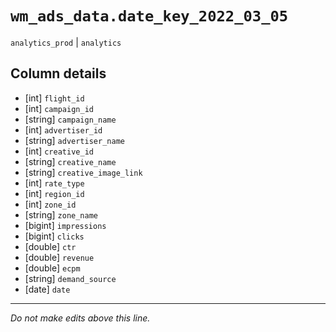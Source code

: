 # `wm_ads_data.date_key_2022_03_05`
`analytics_prod` | `analytics`

## Column details
* [int]       `flight_id`
* [int]       `campaign_id`
* [string]    `campaign_name`
* [int]       `advertiser_id`
* [string]    `advertiser_name`
* [int]       `creative_id`
* [string]    `creative_name`
* [string]    `creative_image_link`
* [int]       `rate_type`
* [int]       `region_id`
* [int]       `zone_id`
* [string]    `zone_name`
* [bigint]    `impressions`
* [bigint]    `clicks`
* [double]    `ctr`
* [double]    `revenue`
* [double]    `ecpm`
* [string]    `demand_source`
* [date]      `date`

-------------------------------------------------------------------------------
*Do not make edits above this line.*
